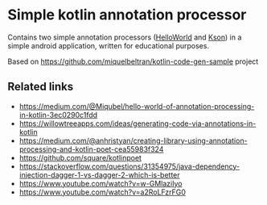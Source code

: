 # Simple kotlin annotation processor

Contains two simple annotation processors ([HelloWorld](https://github.com/ImnIrdst/simple-kotlin-annotation-processor/blob/master/generator/src/main/java/pr/ann/imn/generator/Generator.kt) and [Kson](https://github.com/ImnIrdst/simple-kotlin-annotation-processor/blob/master/generator/src/main/java/pr/ann/imn/generator/KsonProcessor.kt)) in a simple android application, written for educational purposes.

Based on https://github.com/miquelbeltran/kotlin-code-gen-sample project

## Related links
- https://medium.com/@Miqubel/hello-world-of-annotation-processing-in-kotlin-3ec0290c1fdd
- https://willowtreeapps.com/ideas/generating-code-via-annotations-in-kotlin
- https://medium.com/@anhristyan/creating-library-using-annotation-processing-and-kotlin-poet-cea55983f324
- https://github.com/square/kotlinpoet
- https://stackoverflow.com/questions/31354975/java-dependency-injection-dagger-1-vs-dagger-2-which-is-better
- https://www.youtube.com/watch?v=w-GMlaziIyo
- https://www.youtube.com/watch?v=a2RoLFzrFG0
